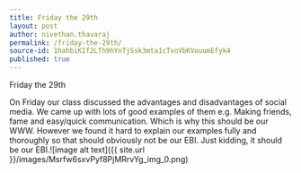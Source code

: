 ```yaml
---
title: Friday the 29th
layout: post
author: nivethan.thavaraj
permalink: /friday-the-29th/
source-id: 1hahbiKIf2LTh9hYnTjSsk3mta1cTvoVbKVouumEfyk4
published: true
---
```

Friday the 29th

On Friday our class discussed the advantages and disadvantages of social media. We came up with lots of good examples of them e.g. Making friends, fame and easy/quick communication. Which is why this should be our WWW. However we found it hard to explain our examples fully and thoroughly so that should obviously not be our EBI. Just kidding, it should be our EBI.![image alt text]({{ site.url }}/images/Msrfw6sxvPyf8PjMRrvYg_img_0.png)

